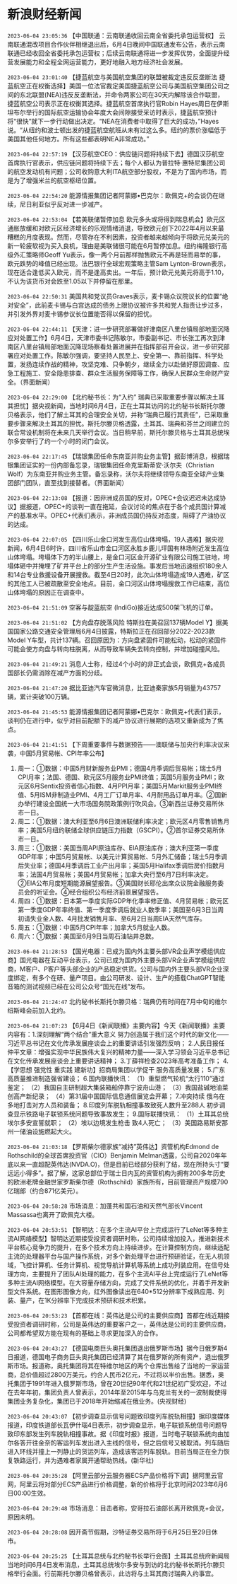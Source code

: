 # 新浪财经新闻
`2023-06-04 23:05:36` 【中国联通：云南联通收回云南全省委托承包运营权】 云南联通混改项目合作伙伴相继退出后，6月4日晚间中国联通发布公告，表示云南联通已经收回全省委托承包运营权；后续云南联通将进一步发挥优势，全面提升经营发展能力和全程全网运营能力，更好地融入地方经济社会发展。

`2023-06-04 23:01:40` 【捷蓝航空与美国航空集团的联盟被裁定违反反垄断法 捷蓝航空正在权衡选择】美国一位法官裁定美国捷蓝航空公司与美国航空集团公司之间的东北联盟(NEA)违反反垄断法，并命令两家公司在30天内解除该合作联盟，捷蓝航空公司表示正在权衡其选择。捷蓝航空首席执行官Robin Hayes周日在伊斯坦布尔举行的国际航空运输协会年度大会间隙接受采访时表示，捷蓝航空预计将“很快”就下一步行动做出决定。“NEA在消费者中取得了巨大的成功，”Hayes说。“从纽约和波士顿出发的捷蓝航空航班从未有过这么多。纽约的票价涨幅低于美国其他任何地方。所有这些都表明NEA非常成功。”

`2023-06-04 22:57:19`   【汉莎航空CEO：供应链问题将持续下去】德国汉莎航空首席执行官表示，供应链问题将持续下去；每个人都认为普拉特·惠特尼集团公司的航空发动机有问题；公司收购意大利ITA航空部分股权，不是为了国内市场，而是为了增强米兰的航空枢纽位置。

`2023-06-04 22:54:20` 能源情报集团记者阿蒙娜•巴克尔：欧佩克+的会谈仍在继续，尼日利亚似乎反对进一步减产。

`2023-06-04 22:53:04` 【若美联储暂停加息 欧元多头或将得到喘息机会】欧元区通胀放缓和对欧元区经济增长的乐观情绪消退，导致欧元创下2022年4月以来最糟糕的月度表现。然而，尽管存在不利因素，投资者越来越倾向于将欧元兑美元的新一轮疲软视为买入良机，理由是美联储很可能在6月暂停加息。纽约梅隆银行高级外汇策略师Geoff Yu表示，像一两个月前那样抛售欧元不再是轻而易举的事，欧元跌势的峰值已经出现。法巴银行全球宏观策略主管Sam Lynton-Brown表示，现在适合逢低买入欧元，而不是逢高卖出。一年后，预计欧元兑美元将高于1.10，不认为该货币对会跌至1.05以下并停留在那里。

`2023-06-04 22:50:31`   美国共和党议员Graves表示，麦卡锡众议院议长的位置“绝对安全”，此前麦卡锡与白宫达成的债务上限协议被许多共和党人指责让步过多，并引发外界对麦卡锡参议长位置能否得以保留的担忧。

`2023-06-04 22:44:11` 【天津：进一步研究部署做好津南区八里台镇局部地面沉降应对处置工作】6月4日，天津市委书记陈敏尔，市委副书记、市长张工再次到津南区八里台镇局部地面沉降现场察看处置进展并在指挥部召开会议，进一步研究部署应对处置工作。陈敏尔强调，要坚持人民至上、安全第一、靠前指挥、科学处置，发扬连续作战的精神，攻坚克难、只争朝夕，继续全力以赴做好原因调查、应急工程施工、安全隐患排查、群众生活服务保障等工作，确保人民群众生命财产安全。（界面新闻）

`2023-06-04 22:29:00` 【北约秘书长：为“入约” 瑞典已采取重要步骤以解决土耳其担忧】据央视新闻，当地时间6月4日，正在土耳其访问的北约秘书长斯托尔滕贝格表示，他们了解土耳其的合理安全关切，并称“瑞典已履行其责任”，已采取重要步骤来解决土耳其的担忧。斯托尔滕贝格透露，土耳其、瑞典和芬兰之间建立的联合常设机制将在未来几天举行会议。当日稍早前，斯托尔滕贝格与土耳其总统埃尔多安举行了约一个小时的闭门会议。

`2023-06-04 22:17:45` 【瑞银集团任命东南亚并购业务主管】据彭博消息，根据瑞银集团证实的一份内部备忘录，瑞银集团任命克里斯蒂安·沃尔夫（Christian Wolf）为东南亚并购业务主管。备忘录称，沃尔夫将继续领导东南亚全球产业集团部门团队，直至找到接替者。（界面新闻）

`2023-06-04 22:13:08` 【报道：因非洲成员国的反对，OPEC+会议迟迟未达成协议】据报道，OPEC+的谈判一直在拖延，会议讨论的焦点在于各个成员国计算减产的基准水平。OPEC+代表们表示，非洲成员国仍持反对态度，阻碍了产油协议的达成。

`2023-06-04 22:07:05` 【四川乐山金口河发生高位山体垮塌，19人遇难】据央视新闻，6月4日6时许，四川省乐山市金口河区永胜乡鹿儿坪国有林场附近发生高位山体垮塌。垮塌体下方的半山腰上，是金口河区金开源矿业有限公司施工驻地，垮塌体砸中并掩埋了矿井平台上的部分生产生活设施。事发后当地迅速组织180余人和14台专业救援设备开展搜救。截至4日20时，此次山体垮塌造成19人遇难，矿区的其他工人已被疏散至安全地点。目前，金口河区山体垮塌搜救工作已结束，高位山体垮塌的原因正在调查中。

`2023-06-04 21:51:09`   空客与靛蓝航空 (IndiGo)接近达成500架飞机的订单。

`2023-06-04 21:51:02`   【方向盘存脱落风险 特斯拉在美召回137辆Model Y】据美国国家公路交通安全管理局6月4日披露，特斯拉正在召回部分2022-2023款Model Y车型，共计137辆。召回原因为：方向盘紧固件可能松动，松动的紧固件可能会使方向盘与转向柱脱离，从而导致车辆失去转向控制，并增加碰撞风险。

`2023-06-04 21:49:21` 消息人士称，经过4个小时的非正式会谈，欧佩克+各成员国部长仍需消除在减产方面的分歧。

`2023-06-04 21:47:20` 据比亚迪汽车官微消息，比亚迪秦家族5月销量为43757辆，累计突破100万辆。

`2023-06-04 21:45:53` 能源情报集团记者阿蒙娜•巴克尔：欧佩克+代表们表示，谈判仍在进行中，似乎对目前配额下的减产协议进行展期的选项又重新成为了焦点。

`2023-06-04 21:41:51` 【下周重要事件与数据预告——澳联储与加央行利率决议来袭，中国5月贸易帐、CPI年率公布】
1. 周一：①数据：中国5月财新服务业PMI；德国4月季调后贸易帐；瑞士5月CPI月率；法国、德国、欧元区5月服务业PMI终值；英国5月服务业PMI；欧元区6月Sentix投资者信心指数、4月PPI月率；美国5月Markit服务业PMI终值、5月ISM非制造业PMI、4月工厂订单月率、4月耐用品订单月率。②国新办举行建设全国统一大市场国务院政策例行吹风会。③新西兰证券交易所休市一日。
2. 周二：①数据：澳大利亚至6月6日澳洲联储利率决定；欧元区4月零售销售月率；美国5月纽约联储全球供应链压力指数（GSCPI）。②首尔证券交易所休市一日。
3. 周三：①数据：美国当周API原油库存、EIA原油库存；澳大利亚第一季度GDP年率；中国5月贸易帐、以美元计算贸易帐、5月外汇储备；瑞士5月季调后失业率；德国4月季调后工业产出月率；英国5月Halifax季调后房价指数月率；法国4月贸易帐；美国4月贸易帐；加拿大央行至6月7日利率决定。②EIA公布月度短期能源展望报告。③美国财长耶伦出席众议院金融服务委员会的听证会。④经合组织公布经济前景展望报告。
4. 周四：①数据：日本第一季度实际GDP年化季率修正值、4月贸易帐；欧元区第一季度GDP年率终值、第一季度季调后就业人数季率；美国至6月3日当周初请失业金人数、4月批发销售月率、至6月2日当周EIA天然气库存。
5. 周五：①数据：中国5月CPI年率；加拿大5月就业人数。
6. 周六：①数据：美国至6月9日当周石油钻井总数。

`2023-06-04 21:28:53` 【国光电器：已成为国内外主要头部VR企业声学模组供应商】国光电器在互动平台表示，公司已成为国内外主要头部VR企业声学模组供应商，M客户、P客户等头部企业的产品稳定供货。公司与国内外主要头部VR企业深度绑定，有多个在研、量产项目。由公司研发、设计、生产的搭载ChatGPT智能音箱的测试视频已经在公司公众号“国光在线”发布。

`2023-06-04 21:24:47` 北约秘书长斯托尔滕贝格：瑞典仍有时间在7月中旬的维尔纽斯峰会前加入北约。

`2023-06-04 21:07:23` 【6月4日《新闻联播》主要内容】今天《新闻联播》主要内容有：1.深刻理解“两个结合”重大意义 努力创造属于我们这个时代的新文化——习近平总书记在文化传承发展座谈会上的重要讲话引发强烈反响； 2.人民日报任仲平文章：增强实现中华民族伟大复兴的精神力量——深入学习领会习近平总书记在文化传承发展座谈会上重要讲话精神； 3.丁薛祥检查2023年高考准备工作； 4.【学思想 强党性 重实践 建新功】招商局集团以学促干 服务高质量发展； 5.广东高质量推进制造强省建设； 6.国内联播快讯： （1）重型燃气轮机“太行110”通过鉴定； （2）我国自主研制超大集装箱船停靠宁波舟山港； （3）我国盐碱地油菜创高产新纪录； （4）第31届中国国际信息通信展览会开幕； 7.冲突持续 俄乌在多地打击对方人员和装备； 8.印度列车脱轨相撞事故致死人数升至288人 初步调查显示铁路电子联锁系统问题导致事故发生； 9.国际联播快讯： （1）土耳其总统埃尔多安宣誓就职； （2）埃以边境发生枪击 致4人死亡； （3）美国路易斯安那州一储油设施燃起大火。

`2023-06-04 21:03:18` 【罗斯柴尔德家族“减持”英伟达】资管机构Edmond de Rothschild的全球首席投资官（CIO）Benjamin Melman透露，公司自2020年年底以来一直超配英伟达(NVDA.O)，但是目前已经部分获利了结，现在所持头寸“要远远小得多”。据了解，这家总部位于瑞士日内瓦的资管机构为拥有200多年历史的欧洲老牌金融世家罗斯柴尔德（Rothschild）家族所有，目前管理资产规模790亿瑞郎（约合871亿美元）。

`2023-06-04 20:58:28` 市场消息：加蓬共和国石油和天然气部长Vincent Massassa也离开了欧佩克大楼。

`2023-06-04 20:53:51`   【智明达：在多个主流AI平台上完成运行了LeNet等多种主流AI网络模型】智明达近期接受投资者调研时称，公司持续增加投入，推进新技术平台核心竞争力的提升，在多个技术方向上持续进步。在计算控制方向，继续适配主流的处理器平台与国产操作系统，对多个新处理平台进行预研验证，在无人机领域，飞控计算机、任务计算机、视觉导航计算机等系统上成功列装应用。在信号处理方向，主要提升了团队AI处理的能力，在多个主流AI平台上完成运行了LeNet等多种主流AI网络模型。在大容量存储方向，完成了文件系统的优化，并着手开发新型文件系统。在图形图像方向，红外图像读出在640*512分辨率下成熟应用、列装、量产，在1K分辨率下完成技术预研和技术积累。

`2023-06-04 20:53:23`   【首都在线：英伟达是公司的主要供应商】首都在线近期接受投资者调研时称，公司是英伟达的重要客户之一，英伟达是公司的主要供应商，公司都希望双方能在现有的基础上寻求更加深入的合作。

`2023-06-04 20:43:27` 【德国电商巨头奥托集团退出俄罗斯市场】据今日俄罗斯4日报道，德国电子商务巨头奥托集团已经清算了其在俄罗斯的所有资产，退出俄罗斯市场。报道称，奥托集团将其在特维尔地区的两个仓库出售给了当地的一家运营商，总价值超过2800万美元，约合人民币2亿元，不过将以半价出售。据悉，奥托集团于1991年进入俄罗斯市场，曾在20世纪90年代和21世纪初广受欢迎，不过在去年年初，集团负责人曾表示，2014年至2015年与乌克兰有关的一波制裁使得集团业务复杂化，集团已于2018年开始缩减在俄业务。(央视财经)

`2023-06-04 20:43:07` 【初步调查显示信号问题致印度列车脱轨相撞】据印度媒体报道，印度铁道部长瓦伊什瑙4日表示，初步调查显示，电子联锁系统信号问题导致印东部发生列车脱轨相撞事故。据《印度时报》报道，当时电子联锁系统向由加尔各答开往金奈的客运列车发出进入主线的信号，但之后信号又被取消。列车随后进入环线并撞上一列静止的货运列车，造成该客运列车脱轨。目前当局正在全力恢复铁路运行，并为遇难者家属开通帮助热线。(新华社)

`2023-06-04 20:35:28` 【阿里云部分云服务器ECS产品价格将下调】据阿里云官网，阿里云将对部分ECS产品进行价格调整，新的价格将于北京时间2023年6月6日00:00生效。

`2023-06-04 20:29:48` 市场消息：目击者称，安哥拉石油部长离开欧佩克+会议，原因未明。

`2023-06-04 20:28:08` 因开斋节假期，沙特证券交易所将于6月25日至29日休市。

`2023-06-04 20:25:25`   【土耳其总统与北约秘书长举行会面】土耳其总统府新闻局当地时间6月4日发布消息，土耳其总统埃尔多安与到访的北约秘书长斯托尔滕贝格举行会面。行前斯托尔滕贝格曾表示，此访将与土耳其商讨瑞典入约事宜。

